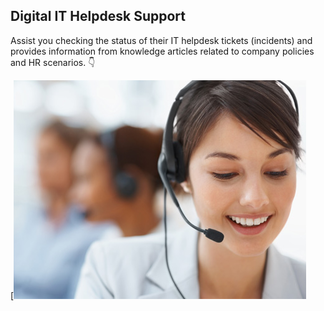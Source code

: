 ## Digital IT Helpdesk Support
Assist you checking the status of their IT helpdesk tickets (incidents) and provides information from knowledge articles related to company policies and HR scenarios. 👇	

[![IMAGE ALT TEXT HERE](https://github.com/bacdillon/Digital-IT-Helpdesk-Support/blob/main/img/Background%20Image.jpg)
